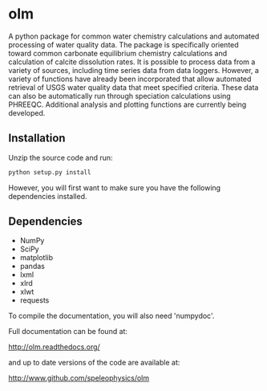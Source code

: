 olm
===

A python package for common water chemistry calculations and automated processing of water quality data. The package is specifically oriented toward common carbonate equilibrium chemistry calculations and calculation of calcite dissolution rates. It is possible to process data from a variety of sources, including time series data from data loggers. However, a variety of functions have already been incorporated that allow automated retrieval of USGS water quality data that meet specified criteria. These data can also be automatically run through speciation calculations using PHREEQC. Additional analysis and plotting functions are currently being developed.

Installation
------------
Unzip the source code and run:
```sh
python setup.py install
```
However, you will first want to make sure you have the following dependencies installed.

Dependencies
------------
 * NumPy
 * SciPy
 * matplotlib
 * pandas
 * lxml
 * xlrd
 * xlwt
 * requests

To compile the documentation, you will also need 'numpydoc'.

Full documentation can be found at:

http://olm.readthedocs.org/

and up to date versions of the code are available at:

http://www.github.com/speleophysics/olm


